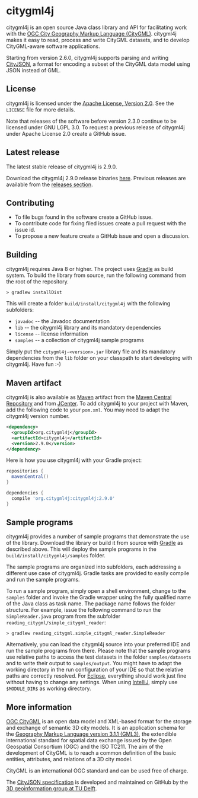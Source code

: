 citygml4j
=========

citygml4j is an open source Java class library and API for facilitating work with the [OGC City Geography Markup Language (CityGML)](http://www.opengeospatial.org/standards/citygml). citygml4j makes it easy to read, process and write CityGML datasets, and to develop CityGML-aware software applications.

Starting from version 2.6.0, citygml4j supports parsing and writing [CityJSON](http://www.cityjson.org/), a format for encoding a subset of the CityGML data model using JSON instead of GML. 

License
-------
citygml4j is licensed under the [Apache License, Version 2.0](http://www.apache.org/licenses/LICENSE-2.0). See the `LICENSE` file for more details.

Note that releases of the software before version 2.3.0 continue to be licensed under GNU LGPL 3.0. To request a previous release of citygml4j under Apache License 2.0 create a GitHub issue.

Latest release
--------------
The latest stable release of citygml4j is 2.9.0.

Download the citygml4j 2.9.0 release binaries [here](https://github.com/citygml4j/citygml4j/releases/download/v2.9.0/citygml4j-2.9.0.zip). Previous releases are available from the [releases section](https://github.com/citygml4j/citygml4j/releases).

Contributing
------------
* To file bugs found in the software create a GitHub issue.
* To contribute code for fixing filed issues create a pull request with the issue id.
* To propose a new feature create a GitHub issue and open a discussion.

Building
--------
citygml4j requires Java 8 or higher. The project uses [Gradle](https://gradle.org/) as build system. To build the library from source, run the following command from the root of the repository. 

    > gradlew installDist

This will create a folder `build/install/citygml4j` with the following subfolders:
* `javadoc` -- the Javadoc documentation
* `lib` -- the citygml4j library and its mandatory dependencies
* `license` -- license information
* `samples` -- a collection of citygml4j sample programs

Simply put the `citygml4j-<version>.jar` library file and its mandatory dependencies from the `lib` folder on your classpath to start developing with citygml4j. Have fun :-)

Maven artifact
--------------
citygml4j is also available as [Maven](http://maven.apache.org/) artifact from the [Maven Central Repository](http://search.maven.org/#search%7Cga%7C1%7Ca%3A%22citygml4j%22) and from [JCenter](https://bintray.com/bintray/jcenter). To add citygml4j  to your project with Maven, add the following code to your `pom.xml`. You may need to adapt the citygml4j version number.

```xml
<dependency>
  <groupId>org.citygml4j</groupId>
  <artifactId>citygml4j</artifactId>
  <version>2.9.0</version>
</dependency>
```

Here is how you use citygml4j with your Gradle project:

```gradle
repositories {
  mavenCentral()
}

dependencies {
  compile 'org.citygml4j:citygml4j:2.9.0'
}
```

Sample programs
---------------
citygml4j provides a number of sample programs that demonstrate the use of the library. Download the library or build it from source with [Gradle](https://gradle.org/) as described above. This will deploy the sample programs in the `build/install/citygml4j/samples` folder.

The sample programs are organized into subfolders, each addressing a different use case of citygml4j. Gradle tasks are provided to easily compile and run the sample programs.

To run a sample program, simply open a shell environment, change to the `samples` folder and invoke the Gradle wrapper using the fully qualified name of the Java class as task name. The package name follows the folder structure. For example, issue the following command to run the `SimpleReader.java` program from the subfolder `reading_citygml/simple_citygml_reader`: 

    > gradlew reading_citygml.simple_citygml_reader.SimpleReader

Alternatively, you can load the citygml4j source into your preferred IDE and run the sample programs from there. Please note that the sample programs use relative paths to access the test datasets in the folder `samples/datasets` and to write their output to `samples/output`. You might have to adapt the working directory in the run configuration of your IDE so that the relative paths are correctly resolved. For [Eclipse](https://www.eclipse.org/), everything should work just fine without having to change any settings. When using [IntelliJ](https://www.jetbrains.com/idea/), simply use `$MODULE_DIR$` as working directory.

More information
----------------
[OGC CityGML](http://www.opengeospatial.org/standards/citygml) is an open data model and XML-based format for the storage and exchange of semantic 3D city models. It is an application schema for the [Geography Markup Language version 3.1.1 (GML3)](http://www.opengeospatial.org/standards/gml), the extendible international standard for spatial data exchange issued by the Open Geospatial Consortium (OGC) and the ISO TC211. The aim of the development of CityGML is to reach a common definition of the basic entities, attributes, and relations of a 3D city model.

CityGML is an international OGC standard and can be used free of charge.

The [CityJSON specification](https://github.com/tudelft3d/cityjson) is developed and maintained on GitHub by the [3D geoinformation group at TU Delft](https://3d.bk.tudelft.nl/). 
